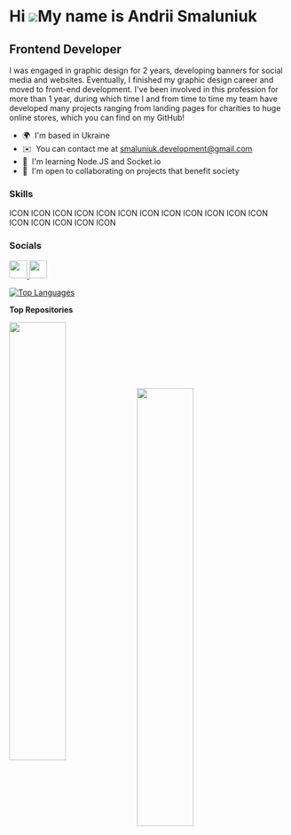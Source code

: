 Hi ![](https://user-images.githubusercontent.com/18350557/176309783-0785949b-9127-417c-8b55-ab5a4333674e.gif)My name is Andrii Smaluniuk
========================================================================================================================================

Frontend Developer
------------------

I was engaged in graphic design for 2 years, developing banners for social media and websites. Eventually, I finished my graphic design career and moved to front-end development. I've been involved in this profession for more than 1 year, during which time I and from time to time my team have developed many projects ranging from landing pages for charities to huge online stores, which you can find on my GitHub!

* 🌍  I'm based in Ukraine
* ✉️  You can contact me at [smaluniuk.development@gmail.com](mailto:smaluniuk.development@gmail.com)
* 🧠  I'm learning Node.JS and Socket.io
* 🤝  I'm open to collaborating on projects that benefit society

### Skills


<p align="left">
ICON ICON ICON ICON ICON ICON ICON ICON ICON ICON ICON ICON ICON ICON ICON ICON ICON
</p>


### Socials

<p align="left"> <a href="https://www.github.com/journey29" target="_blank" rel="noreferrer"> <picture> <source media="(prefers-color-scheme: dark)" srcset="https://raw.githubusercontent.com/danielcranney/readme-generator/main/public/icons/socials/github-dark.svg" /> <source media="(prefers-color-scheme: light)" srcset="https://raw.githubusercontent.com/danielcranney/readme-generator/main/public/icons/socials/github.svg" /> <img src="https://raw.githubusercontent.com/danielcranney/readme-generator/main/public/icons/socials/github.svg" width="32" height="32" /> </picture> </a> <a href="https://www.youtube.com/@AndriiSmaluniuk" target="_blank" rel="noreferrer"> <picture> <source media="(prefers-color-scheme: dark)" srcset="undefined" /> <source media="(prefers-color-scheme: light)" srcset="https://raw.githubusercontent.com/danielcranney/readme-generator/main/public/icons/socials/youtube.svg" /> <img src="https://raw.githubusercontent.com/danielcranney/readme-generator/main/public/icons/socials/youtube.svg" width="32" height="32" /> </picture> </a></p>

<a href="https://github.com/journey29" align="left"><img src="https://github-readme-stats.vercel.app/api/top-langs/?username=journey29&langs_count=10&title_color=6366f1&text_color=ffffff&icon_color=3382ed&bg_color=1c1917&hide_border=true&locale=en&custom_title=Top%20%Languages" alt="Top Languages" /></a>

<b>Top Repositories</b>

<div width="100%" align="center"><a href="https://github.com/journey29/online-store-furniture" align="left"><img align="left" width="45%" src="https://github-readme-stats.vercel.app/api/pin/?username=journey29&repo=online-store-furniture&title_color=6366f1&text_color=ffffff&icon_color=3382ed&bg_color=1c1917&hide_border=true&locale=en" /></a></div><br /><br /><br /><br /><br /><br /><br />


<div width="100%" align="center"><a href="https://github.com/journey29/card-memory-game" align="left"><img align="left" width="45%" src="https://github-readme-stats.vercel.app/api/pin/?username=journey29&repo=card-memory-game&title_color=6366f1&text_color=ffffff&icon_color=3382ed&bg_color=1c1917&hide_border=true&locale=en" /></a></div>
